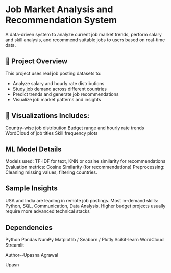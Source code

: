 #  Job Market Analysis and Recommendation System

A data-driven system to analyze current job market trends, perform salary and skill analysis, and recommend suitable jobs to users based on real-time data.

## 📌 Project Overview

This project uses real job posting datasets to:
- Analyze salary and hourly rate distributions
- Study job demand across different countries
- Predict trends and generate job recommendations
- Visualize job market patterns and insights

## 📂 Visualizations Includes:

Country-wise job distribution
Budget range and hourly rate trends
WordCloud of job titles
Skill frequency plots

## ML Model Details
Models used: TF-IDF for text, KNN or cosine similarity for recommendations
Evaluation metrics: Cosine Similarity (for recommendations)
Preprocessing: Cleaning missing values, filtering countries.

## Sample Insights
USA and India are leading in remote job postings.
Most in-demand skills: Python, SQL, Communication, Data Analysis.
Higher budget projects usually require more advanced technical stacks

## Dependencies
Python 
Pandas
NumPy
Matplotlib / Seaborn / Plotly
Scikit-learn
WordCloud
Streamlit 


Author--Upasna Agrawal



Upasn
